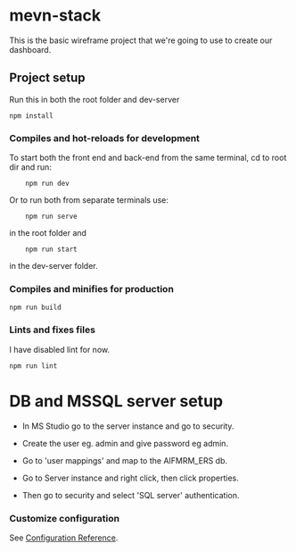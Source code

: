 # mevn-stack
This is the basic wireframe project that we're going to use to create our dashboard.

## Project setup

Run this in both the root folder and dev-server

```
npm install
```

### Compiles and hot-reloads for development
To start both the front end and back-end from the same terminal, cd to root dir and run:
```    
    npm run dev
```
Or to run both from separate terminals use: 
```    
    npm run serve
```
in the root folder and 
```
    npm run start
```
in the dev-server folder.

### Compiles and minifies for production
```
npm run build
```

### Lints and fixes files

I have disabled lint for now.

```
npm run lint
```

# DB and MSSQL server setup

- In MS Studio go to the server instance and go to security.
- Create the user eg. admin and give password eg admin.
- Go to 'user mappings' and map to the AIFMRM_ERS db.

- Go to Server instance and right click, then click properties.
- Then go to security and select 'SQL server' authentication.

### Customize configuration
See [Configuration Reference](https://cli.vuejs.org/config/).
